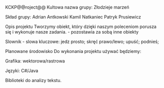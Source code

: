 KCKP@@roject@@
	                Kultowa nazwa grupy: Złodzieje marzeń

Skład grupy:
Adrian Antkowski
Kamil Natkaniec
Patryk Prusiewicz

Opis projektu
Tworzymy obiekt, który dzięki naszym poleceniom porusza się i wykonuje nasze zadania. - pozostawia za sobą inne obiekty

Slownik - slowa kluczowe:
jedz prosto;
skręć prawo/lewo;
upuść;
podnieś;

Planowane środowisko
Do wykonania projektu używać będziemy:

Grafika:
wektorowa/rastrowa

Języki:
C#/Java

Biblioteki do analizy tekstu.

